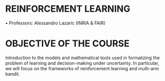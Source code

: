 # REINFORCEMENT LEARNING

$\bullet$ Professors: Alessandro Lazaric (INRIA & FAIR)

# OBJECTIVE OF THE COURSE 

Introduction to the models and mathematical tools used in formalizing the problem of learning and decision-making under uncertainty. In particular, we will focus on the frameworks of reinforcement learning and multi-arm bandit.
